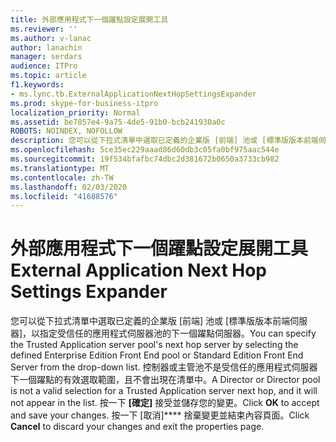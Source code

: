 ```yaml
---
title: 外部應用程式下一個躍點設定展開工具
ms.reviewer: ''
ms.author: v-lanac
author: lanachin
manager: serdars
audience: ITPro
ms.topic: article
f1.keywords:
- ms.lync.tb.ExternalApplicationNextHopSettingsExpander
ms.prod: skype-for-business-itpro
localization_priority: Normal
ms.assetid: be7857e4-9a75-4de5-91b0-bcb241930a0c
ROBOTS: NOINDEX, NOFOLLOW
description: 您可以從下拉式清單中選取已定義的企業版 [前端] 池或 [標準版版本前端伺服器]，以指定受信任的應用程式伺服器池的下一個躍點伺服器。 控制器或主管池不是受信任的應用程式伺服器下一個躍點的有效選取範圍，且不會出現在清單中。 按一下 [確定] 接受並儲存您的變更。 按一下 [取消] 捨棄變更並結束內容頁面。
ms.openlocfilehash: 5ce35ec229aaad86d60db3c05fa0bf975aac544e
ms.sourcegitcommit: 19f534bfafbc74dbc2d381672b0650a3733cb982
ms.translationtype: MT
ms.contentlocale: zh-TW
ms.lasthandoff: 02/03/2020
ms.locfileid: "41688576"
---
```

# <a name="external-application-next-hop-settings-expander"></a><span data-ttu-id="e45f6-106">外部應用程式下一個躍點設定展開工具</span><span class="sxs-lookup"><span data-stu-id="e45f6-106">External Application Next Hop Settings Expander</span></span>
 
<span data-ttu-id="e45f6-107">您可以從下拉式清單中選取已定義的企業版 [前端] 池或 [標準版版本前端伺服器]，以指定受信任的應用程式伺服器池的下一個躍點伺服器。</span><span class="sxs-lookup"><span data-stu-id="e45f6-107">You can specify the Trusted Application server pool's next hop server by selecting the defined Enterprise Edition Front End pool or Standard Edition Front End Server from the drop-down list.</span></span> <span data-ttu-id="e45f6-108">控制器或主管池不是受信任的應用程式伺服器下一個躍點的有效選取範圍，且不會出現在清單中。</span><span class="sxs-lookup"><span data-stu-id="e45f6-108">A Director or Director pool is not a valid selection for a Trusted Application server next hop, and it will not appear in the list.</span></span> <span data-ttu-id="e45f6-109">按一下 **[確定]** 接受並儲存您的變更。</span><span class="sxs-lookup"><span data-stu-id="e45f6-109">Click **OK** to accept and save your changes.</span></span> <span data-ttu-id="e45f6-110">按一下 [取消]\*\*\*\* 捨棄變更並結束內容頁面。</span><span class="sxs-lookup"><span data-stu-id="e45f6-110">Click **Cancel** to discard your changes and exit the properties page.</span></span>
  

